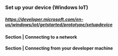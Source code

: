 ### Set up your device (Windows IoT)
#####  https://developer.microsoft.com/en-us/windows/iot/getstarted/prototype/setupdevice
#### Section | Connecting to a network
#### Section | Connecting from your developer machine

